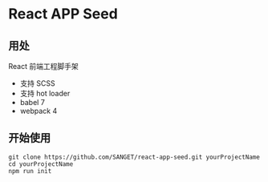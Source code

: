 # React APP Seed

## 用处

React 前端工程脚手架

- 支持 SCSS
- 支持 hot loader
- babel 7
- webpack 4

## 开始使用

```shell
git clone https://github.com/SANGET/react-app-seed.git yourProjectName
cd yourProjectName
npm run init
```
